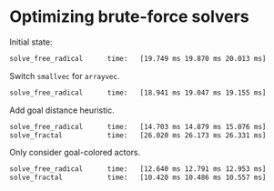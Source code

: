 # Optimizing brute-force solvers

Initial state:

```txt
solve_free_radical      time:   [19.749 ms 19.870 ms 20.013 ms]
```

Switch `smallvec` for `arrayvec`.

```txt
solve_free_radical      time:   [18.941 ms 19.047 ms 19.155 ms]
```

Add goal distance heuristic.

```txt
solve_free_radical      time:   [14.703 ms 14.879 ms 15.076 ms]
solve_fractal           time:   [26.020 ms 26.173 ms 26.331 ms]
```

Only consider goal-colored actors.

```txt
solve_free_radical      time:   [12.640 ms 12.791 ms 12.953 ms]
solve_fractal           time:   [10.420 ms 10.486 ms 10.557 ms]
```
